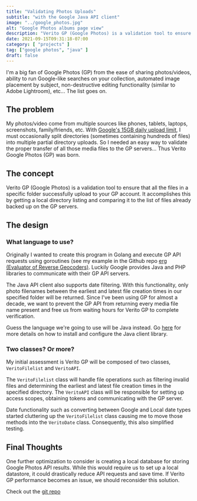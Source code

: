 ```yaml
---
title: "Validating Photos Uploads"
subtitle: "with the Google Java API client" 
image: "../google_photos.jpg"
alt: "Google Photos albums page view"
description: "Verito GP (Google Photos) is a validation tool to ensure that all the files in a specific folder successfully upload to your GP account"
date: 2021-09-15T09:31:18-07:00
category: [ "projects" ]
tag: ["google photos", "java" ]
draft: false
---
```

I'm a big fan of Google Photos (GP) from the ease of sharing photos/videos, ability to run Google-like searches on your collection, automated image placement by subject, non-destructive editing functionality (similar to Adobe Lightroom), etc... The list goes on.

## The problem
My photos/video come from multiple sources like phones, tablets, laptops, screenshots, family/friends, etc.  With [Google's 15GB daily upload limit](https://support.google.com/photos/answer/6220791), I must occasionally split directories (sometimes containing hundreds of files) into multiple partial directory uploads. So I needed an easy way to validate the proper transfer of all those media files to the GP servers...  Thus Verito Google Photos (GP) was born.

## The concept
Verito GP (Google Photos) is a validation tool to ensure that all the files in a specific folder successfully upload to your GP account.  It accomplishes this by getting a local directory listing and comparing it to the list of files already backed up on the GP servers.

## The design
### What language to use?
Originally I wanted to create this program in Golang and execute GP API requests using goroutines (see my example in the Github repo [erg (Evaluator of Reverse Geocoders)](https://github.com/asolidum/erg/blob/master/main.go). Luckily Google provides Java and PHP libraries to communicate with their GP API servers.

The Java API client also supports date filtering.  With this functionality, only photo filenames between the earliest and latest file creation times in our specified folder will be returned.  Since I've been using GP for almost a decade, we want to prevent the GP API from returning every media file name present and free us from waiting hours for Verito GP to complete verification.

Guess the language we're going to use will be Java instead.  Go [here](https://developers.google.com/photos/library/guides/get-started-java) for more details on how to install and configure the Java client library.

### Two classes? Or more?
My initial assessment is Verito GP will be composed of two classes, `VeritoFilelist` and `VeritoAPI`.

The `VeritoFilelist` class will handle file operations such as filtering invalid files and determining the earliest and latest file creation times in the specified directory.  The `VeritoAPI` class will be responsible for setting up access scopes, obtaining tokens and communicating with the GP server.

Date functionality such as converting between Google and Local date types started cluttering up the `VeritoFilelist` class causing me to move those methods into the `VeritoDate` class.  Consequently, this also simplified testing.


## Final Thoughts
One further optimization to consider is creating a local database for storing Google Photos API results.  While this would require us to set up a local datastore, it could drastically reduce API requests and save time.  If Verito GP performance becomes an issue, we should reconsider this solution.

Check out the [git repo](https://gitlab.com/a1s0/verito_gp)

